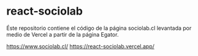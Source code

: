 # react-sociolab

Éste repositorio contiene el código de la página sociolab.cl levantada por medio de Vercel a partir de la página Egator.

https://www.sociolab.cl/
https://react-sociolab.vercel.app/
